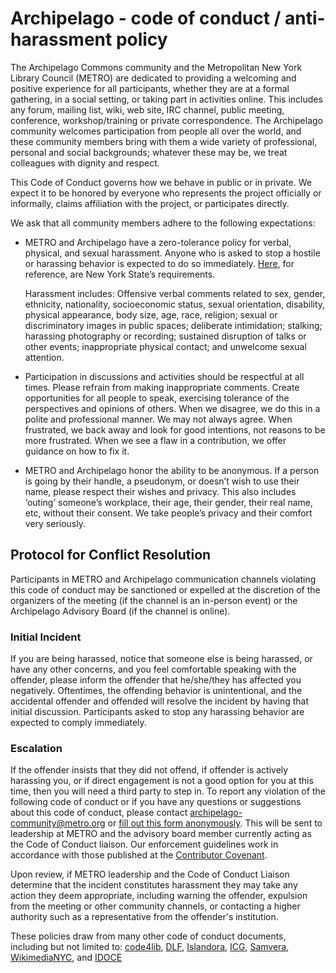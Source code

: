 # Archipelago - code of conduct / anti-harassment policy

The Archipelago Commons community and the Metropolitan New York Library Council (METRO) are dedicated to providing a welcoming and positive experience for all participants, whether they are at a formal gathering, in a social setting, or taking part in activities online. This includes any forum, mailing list, wiki, web site, IRC channel, public meeting, conference, workshop/training or private correspondence. The Archipelago community welcomes participation from people all over the world, and these community members bring with them a wide variety of professional, personal and social backgrounds; whatever these may be, we treat colleagues with dignity and respect.

This Code of Conduct governs how we behave in public or in private. We expect it to be honored by everyone who represents the project officially or informally, claims affiliation with the project, or participates directly.

We ask that all community members adhere to the following expectations:

* METRO and Archipelago have a zero-tolerance policy for verbal, physical, and sexual harassment. Anyone who is asked to stop a hostile or harassing behavior is expected to do so immediately. [Here](https://www1.nyc.gov/assets/cchr/downloads/pdf/materials/SexHarass_Factsheet-English.pdf), for reference, are New York State’s requirements.

    Harassment includes: Offensive verbal comments related to sex, gender, ethnicity, nationality, socioeconomic status, sexual orientation, disability, physical appearance, body size, age, race, religion; sexual or discriminatory images in public spaces; deliberate intimidation; stalking; harassing photography or recording; sustained disruption of talks or other events; inappropriate physical contact; and unwelcome sexual attention.

* Participation in discussions and activities should be respectful at all times. Please refrain from making inappropriate comments. Create opportunities for all people to speak, exercising tolerance of the perspectives and opinions of others. When we disagree, we do this in a polite and professional manner. We may not always agree. When frustrated, we back away and look for good intentions, not reasons to be more frustrated. When we see a flaw in a contribution, we offer guidance on how to fix it.
* METRO and Archipelago honor the ability to be anonymous. If a person is going by their handle, a pseudonym, or doesn’t wish to use their name, please respect their wishes and privacy. This also includes ‘outing’ someone’s workplace, their age, their gender, their real name, etc, without their consent. We take people’s privacy and their comfort very seriously.


## Protocol for Conflict Resolution

Participants in METRO and Archipelago communication channels violating this code of conduct may be sanctioned or expelled at the discretion of the organizers of the meeting (if the channel is an in-person event) or the Archipelago Advisory Board (if the channel is online).


### Initial Incident

If you are being harassed, notice that someone else is being harassed, or have any other concerns, and you feel comfortable speaking with the offender, please inform the offender that he/she/they has affected you negatively. Oftentimes, the offending behavior is unintentional, and the accidental offender and offended will resolve the incident by having that initial discussion. Participants asked to stop any harassing behavior are expected to comply immediately.


### Escalation

If the offender insists that they did not offend, if offender is actively harassing you, or if direct engagement is not a good option for you at this time, then you will need a third party to step in. To report any violation of the following code of conduct or if you have any questions or suggestions about this code of conduct, please contact <archipelago-community@metro.org> or [fill out this form anonymously](https://docs.google.com/forms/d/e/1FAIpQLSerCPZchJG9WH-jcHpaYndDiUeuQR1x5_gmaY4H-7cE90AFJQ/viewform). This will be sent to leadership at METRO and the advisory board member currently acting as the Code of Conduct liaison. Our enforcement guidelines work in accordance with those published at the [Contributor Covenant](https://www.contributor-covenant.org/version/2/0/code_of_conduct). 

Upon review, if METRO leadership and the Code of Conduct Liaison determine that the incident constitutes harassment they may take any action they deem appropriate, including warning the offender, expulsion from the meeting or other community channels, or contacting a higher authority such as a representative from the offender's institution.

These policies draw from many other code of conduct documents, including but not limited to: [code4lib](https://github.com/code4lib/code-of-conduct), [DLF](https://www.diglib.org/about/code-of-conduct/), [Islandora](https://islandora.ca/codeofconduct), [ICG](https://github.com/Islandora-Collaboration-Group/icg_information/blob/master/code-of-conduct.md), [Samvera](https://wiki.lyrasis.org/display/samvera/Code+of+Conduct), [WikimediaNYC](https://meta.wikimedia.org/wiki/Wikimedia_New_York_City/Code_of_Conduct), and [IDOCE](http://www.idocde.net/pages/35)
